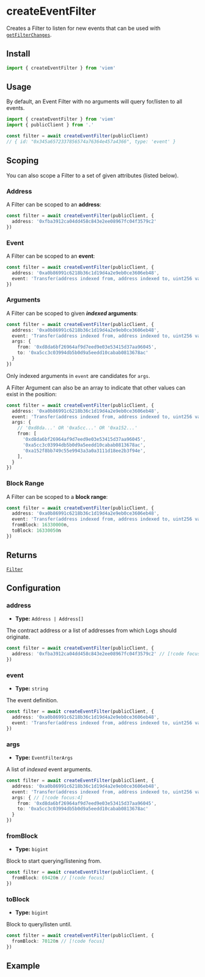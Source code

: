 # createEventFilter

Creates a Filter to listen for new events that can be used with [`getFilterChanges`](/docs/actions/public/getFilterChanges).

## Install

```ts
import { createEventFilter } from 'viem'
```

## Usage

By default, an Event Filter with no arguments will query for/listen to all events.

```ts
import { createEventFilter } from 'viem'
import { publicClient } from '.'

const filter = await createEventFilter(publicClient)
// { id: "0x345a6572337856574a76364e457a4366", type: 'event' }
```

## Scoping

You can also scope a Filter to a set of given attributes (listed below).

### Address

A Filter can be scoped to an **address**:

```ts
const filter = await createEventFilter(publicClient, {
  address: '0xfba3912ca04dd458c843e2ee08967fc04f3579c2'
})
```

### Event

A Filter can be scoped to an **event**:

```ts
const filter = await createEventFilter(publicClient, {
  address: '0xa0b86991c6218b36c1d19d4a2e9eb0ce3606eb48',
  event: 'Transfer(address indexed from, address indexed to, uint256 value)',
})
```

### Arguments

A Filter can be scoped to given **_indexed_ arguments**:

```ts
const filter = await createEventFilter(publicClient, {
  address: '0xa0b86991c6218b36c1d19d4a2e9eb0ce3606eb48',
  event: 'Transfer(address indexed from, address indexed to, uint256 value)',
  args: {
    from: '0xd8da6bf26964af9d7eed9e03e53415d37aa96045',
    to: '0xa5cc3c03994db5b0d9a5eedd10cabab0813678ac'
  }
})
```

Only indexed arguments in `event` are candidates for `args`.

A Filter Argument can also be an array to indicate that other values can exist in the position:

```ts
const filter = await createEventFilter(publicClient, {
  address: '0xa0b86991c6218b36c1d19d4a2e9eb0ce3606eb48',
  event: 'Transfer(address indexed from, address indexed to, uint256 value)',
  args: {
    // '0xd8da...' OR '0xa5cc...' OR '0xa152...'
    from: [
      '0xd8da6bf26964af9d7eed9e03e53415d37aa96045', 
      '0xa5cc3c03994db5b0d9a5eedd10cabab0813678ac',
      '0xa152f8bb749c55e9943a3a0a3111d18ee2b3f94e',
    ],
  }
})
```

### Block Range

A Filter can be scoped to a **block range**:

```ts
const filter = await createEventFilter(publicClient, {
  address: '0xa0b86991c6218b36c1d19d4a2e9eb0ce3606eb48',
  event: 'Transfer(address indexed from, address indexed to, uint256 value)',
  fromBlock: 16330000n,
  toBlock: 16330050n
})
```

## Returns

[`Filter`](/docs/glossary/types#TODO)

## Configuration

### address

- **Type:** `Address | Address[]`

The contract address or a list of addresses from which Logs should originate.

```ts
const filter = await createEventFilter(publicClient, {
  address: '0xfba3912ca04dd458c843e2ee08967fc04f3579c2' // [!code focus]
})
```

### event

- **Type:** `string`

The event definition.

```ts
const filter = await createEventFilter(publicClient, {
  address: '0xa0b86991c6218b36c1d19d4a2e9eb0ce3606eb48',
  event: 'Transfer(address indexed from, address indexed to, uint256 value)', // [!code focus]
})
```

### args

- **Type:** `EventFilterArgs`

A list of _indexed_ event arguments.

```ts
const filter = await createEventFilter(publicClient, {
  address: '0xa0b86991c6218b36c1d19d4a2e9eb0ce3606eb48',
  event: 'Transfer(address indexed from, address indexed to, uint256 value)',
  args: { // [!code focus:4]
    from: '0xd8da6bf26964af9d7eed9e03e53415d37aa96045',
    to: '0xa5cc3c03994db5b0d9a5eedd10cabab0813678ac'
  }
})
```

### fromBlock

- **Type:** `bigint`

Block to start querying/listening from.

```ts
const filter = await createEventFilter(publicClient, {
  fromBlock: 69420n // [!code focus]
})
```

### toBlock

- **Type:** `bigint`

Block to query/listen until.

```ts
const filter = await createEventFilter(publicClient, {
  fromBlock: 70120n // [!code focus]
})
```

## Example